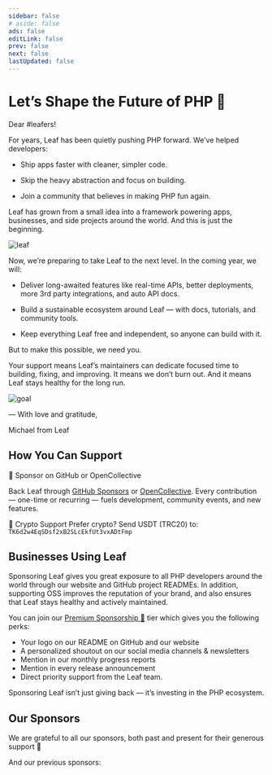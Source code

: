 ```yaml
---
sidebar: false
# aside: false
ads: false
editLink: false
prev: false
next: false
lastUpdated: false
---
```


<script setup>
import SponsorGroup from '@theme/components/shared/SponsorGroup.vue'
</script>

# Let’s Shape the Future of PHP 💚

<!-- ![image](https://github.com/user-attachments/assets/0e08dd91-db25-407a-9c17-aec25a01e241) -->

Dear #leafers!

For years, Leaf has been quietly pushing PHP forward.
We’ve helped developers:

- Ship apps faster with cleaner, simpler code.

- Skip the heavy abstraction and focus on building.

- Join a community that believes in making PHP fun again.

Leaf has grown from a small idea into a framework powering apps, businesses, and side projects around the world. And this is just the beginning.

![leaf](https://github.com/user-attachments/assets/cf1c739f-7850-4567-88af-215eee8611fb)

Now, we’re preparing to take Leaf to the next level. In the coming year, we will:

- Deliver long-awaited features like real-time APIs, better deployments, more 3rd party integrations, and auto API docs.

- Build a sustainable ecosystem around Leaf — with docs, tutorials, and community tools.

- Keep everything Leaf free and independent, so anyone can build with it.

But to make this possible, we need you.

Your support means Leaf’s maintainers can dedicate focused time to building, fixing, and improving. It means we don’t burn out. And it means Leaf stays healthy for the long run.

![goal](https://github.com/user-attachments/assets/b7b8e449-f2ce-4858-9dfb-e43e87ef1302)

— With love and gratitude,

Michael from Leaf

## How You Can Support

💚 Sponsor on GitHub or OpenCollective

Back Leaf through [GitHub Sponsors](https://github.com/sponsors/leafsphp) or [OpenCollective](https://opencollective.com/leaf). Every contribution — one-time or recurring — fuels development, community events, and new features.

💚 Crypto Support
Prefer crypto? Send USDT (TRC20) to:
`TK6d2w4EqSDsf2xB2SLcEkfUt3vxADtFmp`

<!-- <iframe src="https://opencollective.com/embed/leaf/donate" style="width: 100%; min-height: 100vh;"></iframe> -->

## Businesses Using Leaf

Sponsoring Leaf gives you great exposure to all PHP developers around the world through our website and GitHub project READMEs. In addition, supporting OSS improves the reputation of your brand, and also ensures that Leaf stays healthy and actively maintained.

You can join our [Premium Sponsorship 🍁](https://opencollective.com/leaf/contribute/premium-sponsor-79271) tier which gives you the following perks:

- Your logo on our README on GitHub and our website
- A personalized shoutout on our social media channels & newsletters
- Mention in our monthly progress reports
- Mention in every release announcement
- Direct priority support from the Leaf team.

Sponsoring Leaf isn’t just giving back — it’s investing in the PHP ecosystem.

## Our Sponsors

We are grateful to all our sponsors, both past and present for their generous support 💚

<SponsorGroup group="sponsor" class="w-full" />

And our previous sponsors:

<SponsorGroup group="pastSponsors" class="w-full" />

<!-- ## Financial Reports

We are committed to transparency and accountability in our financial management. We publish yearly financial reports to keep our sponsors informed about how their contributions are being used. The reports are always available and contain information up to the current month. They include a breakdown of expenses, revenue, and other financial details. You can find the latest financial reports on [finance.leafphp.dev](https://finance.leafphp.dev). -->

<!-- ## This is a pivotal moment for Leaf

If Leaf has ever saved you time, helped you ship faster, or reminded you why coding can be fun — now’s the time to give back.

Together, we can keep Leaf thriving, free, and ready for the next generation of builders.
 -->
